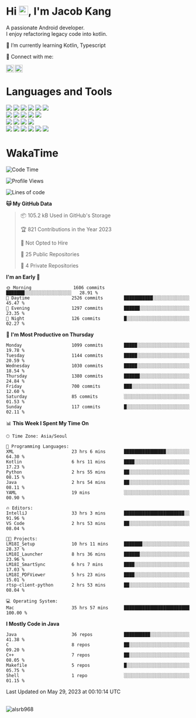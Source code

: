 # Hi <img src="https://media.giphy.com/media/hvRJCLFzcasrR4ia7z/giphy.gif" width="25px">, I'm Jacob Kang
A passionate Android developer.
</br>
I enjoy refactoring legacy code into kotlin.

🌱 I’m currently learning Kotlin, Typescript

🤝 Connect with me:

<a href="https://www.linkedin.com/in/minkyu-kang-b7477b1b2/"><img align="left" src="https://raw.githubusercontent.com/yushi1007/yushi1007/main/images/linkedin.svg" alt="Minkyu Kang | LinkedIn" width="21px"/></a>
<a href="https://www.instagram.com/_jacob_kang/"><img align="left" src="https://raw.githubusercontent.com/yushi1007/yushi1007/main/images/instagram.svg" alt="Jacob Kang | Instagram" width="21px"/></a>

</br>

# Languages and Tools

<div align="left">
<img src="https://img.shields.io/badge/java-007396?logo=java&logoColor=white"/>
<img src="https://img.shields.io/badge/kotlin-7F52FF?logo=kotlin&logoColor=white"/>
<img src="https://img.shields.io/badge/python-3776AB?logo=python&logoColor=white"/>
<img src="https://img.shields.io/badge/bash shell-4EAA25?logo=gnubash&logoColor=white"/>
<img src="https://img.shields.io/badge/c-A8B9CC?logo=c&logoColor=white"/>
<img src="https://img.shields.io/badge/c++-00599C?logo=c%2b%2b&logoColor=white"/>
</div>
<div align="left">
<img src="https://img.shields.io/badge/git-F05032?logo=git&logoColor=white"/>
<img src="https://img.shields.io/badge/github-181717?logo=github&logoColor=white"/>
<img src="https://img.shields.io/badge/mysql-4479A1?logo=mysql&logoColor=white"/>
<img src="https://img.shields.io/badge/sqlite-003B57?logo=sqlite&logoColor=white"/>
<img src="https://img.shields.io/badge/amazon AWS-232F3E?logo=amazonaws&logoColor=white"/>
</div>
<div align="left">
<img src="https://img.shields.io/badge/android-3DDC84?logo=android&logoColor=white"/>
<img src="https://img.shields.io/badge/linux-FCC624?logo=linux&logoColor=white"/>
<img src="https://img.shields.io/badge/flask-000000?logo=flask&logoColor=white"/>
<img src="https://img.shields.io/badge/arduino-00979D?logo=arduino&logoColor=white"/>
</div>
<div align="left">
<img src="https://img.shields.io/badge/slack-4A154B?logo=slack&logoColor=white"/>
<img src="https://img.shields.io/badge/notion-000000?logo=notion&logoColor=white"/>
<img src="https://img.shields.io/badge/jira-0052CC?logo=jira&logoColor=white"/>
<img src="https://img.shields.io/badge/postman-FF6C37?logo=postman&logoColor=white"/>
<img src="https://img.shields.io/badge/intellij-000000?logo=intellijidea&logoColor=white"/>
<img src="https://img.shields.io/badge/pycharm-000000?logo=pycharm&logoColor=white"/>
</div>

# WakaTime

<!--START_SECTION:waka-->
![Code Time](http://img.shields.io/badge/Code%20Time-2%2C562%20hrs%2048%20mins-blue)

![Profile Views](http://img.shields.io/badge/Profile%20Views-1-blue)

![Lines of code](https://img.shields.io/badge/From%20Hello%20World%20I%27ve%20Written-2.5%20million%20lines%20of%20code-blue)

**🐱 My GitHub Data** 

> 📦 105.2 kB Used in GitHub's Storage 
 > 
> 🏆 821 Contributions in the Year 2023
 > 
> 🚫 Not Opted to Hire
 > 
> 📜 25 Public Repositories 
 > 
> 🔑 4 Private Repositories 
 > 
**I'm an Early 🐤** 

```text
🌞 Morning                1606 commits        ███████░░░░░░░░░░░░░░░░░░   28.91 % 
🌆 Daytime                2526 commits        ███████████░░░░░░░░░░░░░░   45.47 % 
🌃 Evening                1297 commits        ██████░░░░░░░░░░░░░░░░░░░   23.35 % 
🌙 Night                  126 commits         █░░░░░░░░░░░░░░░░░░░░░░░░   02.27 % 
```
📅 **I'm Most Productive on Thursday** 

```text
Monday                   1099 commits        █████░░░░░░░░░░░░░░░░░░░░   19.78 % 
Tuesday                  1144 commits        █████░░░░░░░░░░░░░░░░░░░░   20.59 % 
Wednesday                1030 commits        █████░░░░░░░░░░░░░░░░░░░░   18.54 % 
Thursday                 1380 commits        ██████░░░░░░░░░░░░░░░░░░░   24.84 % 
Friday                   700 commits         ███░░░░░░░░░░░░░░░░░░░░░░   12.60 % 
Saturday                 85 commits          ░░░░░░░░░░░░░░░░░░░░░░░░░   01.53 % 
Sunday                   117 commits         █░░░░░░░░░░░░░░░░░░░░░░░░   02.11 % 
```


📊 **This Week I Spent My Time On** 

```text
🕑︎ Time Zone: Asia/Seoul

💬 Programming Languages: 
XML                      23 hrs 6 mins       ████████████████░░░░░░░░░   64.30 % 
Kotlin                   6 hrs 11 mins       ████░░░░░░░░░░░░░░░░░░░░░   17.23 % 
Python                   2 hrs 55 mins       ██░░░░░░░░░░░░░░░░░░░░░░░   08.15 % 
Java                     2 hrs 54 mins       ██░░░░░░░░░░░░░░░░░░░░░░░   08.11 % 
YAML                     19 mins             ░░░░░░░░░░░░░░░░░░░░░░░░░   00.90 % 

🔥 Editors: 
IntelliJ                 33 hrs 3 mins       ███████████████████████░░   91.96 % 
VS Code                  2 hrs 53 mins       ██░░░░░░░░░░░░░░░░░░░░░░░   08.04 % 

🐱‍💻 Projects: 
LM18I_Setup              10 hrs 11 mins      ███████░░░░░░░░░░░░░░░░░░   28.37 % 
LM18I_Launcher           8 hrs 36 mins       ██████░░░░░░░░░░░░░░░░░░░   23.96 % 
LM18I_SmartSync          6 hrs 7 mins        ████░░░░░░░░░░░░░░░░░░░░░   17.03 % 
LM18I_PDFViewer          5 hrs 23 mins       ████░░░░░░░░░░░░░░░░░░░░░   15.01 % 
rtsp-client-python       2 hrs 53 mins       ██░░░░░░░░░░░░░░░░░░░░░░░   08.04 % 

💻 Operating System: 
Mac                      35 hrs 57 mins      █████████████████████████   100.00 % 
```

**I Mostly Code in Java** 

```text
Java                     36 repos            ██████████░░░░░░░░░░░░░░░   41.38 % 
C                        8 repos             ██░░░░░░░░░░░░░░░░░░░░░░░   09.20 % 
C++                      7 repos             ██░░░░░░░░░░░░░░░░░░░░░░░   08.05 % 
Makefile                 5 repos             █░░░░░░░░░░░░░░░░░░░░░░░░   05.75 % 
Shell                    1 repo              ░░░░░░░░░░░░░░░░░░░░░░░░░   01.15 % 
```




 Last Updated on May 29, 2023 at 00:10:14 UTC
<!--END_SECTION:waka-->

</br>

<div align="left">
<img align="left" src="https://github-readme-stats.vercel.app/api/top-langs?username=alsrb968&show_icons=true&locale=en&layout=compact&theme=dark" alt="alsrb968" />
</div>
